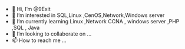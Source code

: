 - 👋 Hi, I’m @9Exit
- 👀 I’m interested in SQL,Linux ,CenOS,Network,Windows server
- 🌱 I’m currently learning Linux ,Network CCNA , windows server ,PHP ,SQL , Java
- 💞️ I’m looking to collaborate on ...
- 📫 How to reach me ...

<!---
9Exit/9Exit is a ✨ special ✨ repository because its `README.md` (this file) appears on your GitHub profile.
You can click the Preview link to take a look at your changes.
--->

